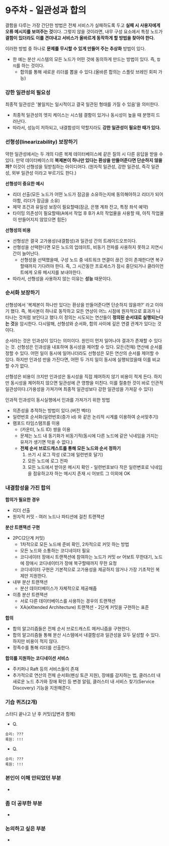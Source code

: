 # 9주차 - 일관성과 합의

결함을 다루는 가장 간단한 방법은 전체 서비스가 실패하도록 두고 **실패 시 사용자에게 오류 메시지를 보여주는 것**이다.
그렇지 않을 것이라면, 내무 구성 요소에서 특정 노드가 **결함이 있더라도 이를 견뎌내고 서비스가 올바르게 동작하게 할 방법을 찾아야 한다.**

이러한 방법 중 하나로 **문제를 무시할 수 있게 만들어 주는 추상화** 방법이 있다.
- 한 예는 분산 시스템의 모든 노드가 어떤 것에 동의하게 만드는 방법이 있다. 즉, `합의`를 하는 것이다.
	- 합의를 통해 새로운 리더를 뽑을 수 있다.(올바른 합의는 스플릿 브레인 회피 가능)

### 강한 일관성의 필요성
최종적 일관성은 '불일치는 일시적이고 결국 일관된 형태를 가질 수 있음'을 의미한다.
- 최종적 일관성의 엣지 케이스는 시스템 결함이 있거나 동시성이 높을 때 분명히 드러난다.
- 따라서, 성능이 저하되고, 내결함성이 약할지라도 **강한 일관성이 필요한 때가 있다.**

### 선형성(linearizability) 보장하기
약한 일관성에서는 두 개의 다른 복제 데이터베이스에 같은 질의 시 다른 응답을 받을 수 있다. 만약 데이터베이스의 **복제본이 하나만 있다는 환상을 만들어준다면 단순하지 않을까?** 이것이 선형성을 뒷받침하는 아이디어다.
(원자적 일관성, 강한 일관성, 즉각 일관성, 외부 일관성 이라고 부르기도 한다.)

**선형성이 중요한 예시**
- 리더 선출(모든 노드가 어떤 노드가 잠금을 소유하는지에 동의해야하고 리더가 되어야함, 리더가 잠금을 소유)
- 제약 조건과 유일성 보장이 필요할때(잠금, 은행 계좌 잔고, 특정 좌석 예약)
- 타이밍 의존성이 필요할때(A에서 작업 후 B가 A의 작업물을 사용할 때, 아직 작업물이 만들어지지 않았으면 힘든)

**선형성의 비용**
- 선형성은 결국 고가용성(내결함성)과 일관성 간의 트레이드오프이다.
- 선형성을 선택한다면 모든 노드의 업데이트, 비동기 전파를 사용하지 못하고 지연시간이 늘어난다.
	- 선형성을 선택했을때, 구성 노드 중 네트워크 연결이 끊긴 것이 존재한다면 복구할때까지 기다려야 한다. 즉, 그 시간동안 프로세스가 잠시 중단되거나 클라이언트에게 오류 메시지를 보내야한다.
- 따라서, 선형성을 사용하지 않는 이유는 **성능** 때문이다.

### 순서화 보장하기
선형성에서 '복제본이 하나만 있다는 환상을 만들어준다면 단순하지 않을까?' 라고 이야기 했다. 즉, 복사본이 하나로 동작하고 모든 연상이 어느 시점에 원자적으로 효과가 나타나는 것처럼 보인다고 했다.이 정의는 시도되는 연산들이 **정의된 순서대로 실행되는다는 것**을 암시한다. 다시말해, 선형성와 순서화, 합의 사이에 깊은 연결 관계가 있다는 것이다.

순서라는 것은 인과성이 있다는 의미이다. 원인이 먼저 일어나야 결과가 존재할 수 있다는 것. 선형성은 인과성을 내포하며 동시성을 제어할 수 있다. 모든(전체) 연산에 순서를 정할 수 있다. 어떤 일이 동시에 일어나더라도 선형성은 모든 연산의 순서를 제어할 수 있다. 하지만 인과성 만을 가진다면, 어떤 두 가지 일이 동시에 실행되었을때 이를 비교할 수가 없다.

선형성은 비용이 크지만 인과성은 동시성을 직접 제어하지 않기 비용이 적게 든다. 하지만 동시성을 제어하지 않으면 일관성에 큰 영향을 미친다. 이를 절충한 것이 바로 인관적 일관성이다.(가용성을 가져가며 최종적 일관성보다 강한 일관성을 가져갈 수 있다)

인과적 인과성이 동시실행에서 인과를 가져가기 위한 방법
- 의존성을 추적하는 방법이 있다.(버전 벡터)
- 일련번호 순서화(일련번호(증가 id) 와 같은 논리적 시계를 이용하여 순서맞추기)
- 램포드 타임스탬프를 이용
	- (카운터, 노드 ID) 쌍을 이용
	- 문제는 노드 내 동기화가 비동기적(동시에 다른 노드에 같은 닉네임을 가지는 유저가 생기면 막을 수 없다.)
	- **전체 순서 브로드캐스트를 통해 모든 노드와 순서 정하기**
		1. 쓰기 시 로그 작성 (로그에 일련번호 달기)
		2. 모든 노드에 로그 전파
		3. 모든 노드에서 받아온 메시지 확인 - 일련번호보다 작은 일련변호로 닉네임을 점유하고자 하는 메시지 존재 시 어보트 그 이외에 OK

### 내결함성을 가진 합의

**합의가 필요한 경우**
- 리더 선출
- 원자적 커밋 - 여러 노드나 파티션에 걸친 트랜잭션 

**분산 트랜잭션 구현**
- 2PC(2단계 커밋)
	- 1차적으로 모든 노드에 준비 확인, 2차적으로 커밋 하는 방법
	- 모든 노드와 소통하는 코디네이터 필요
	- 코디네이터 장애시 트랜잭션에 참여하는 노드가 커밋 or 어보트 무한대기, 노드에 장애시 코디네이터가 장애 복구할때까지 무한 요청
	- 코디네이터 구현은 기본적으로 고가용성을 제공하지 않거나 가장 기초적인 복제만 지원한다.
- 내부 분산 트랜잭션
	- 분산 데이터베이스가 자체적으로 제공해줌
- 이종 분산 트랜잭션
	- 서로 다른 데이터베이스를 사용하는 경우의 트랜잭션
	- XA(eXtended Architecture) 트랜잭션 - 2단계 커밋을 구현하는 표준

**합의**
- 합의 알고리즘들은 전체 순서 브로드캐스트 메커니즘을 구현한다.
- 합의 알고리즘들 통해 분산 시스템에서 내결함성과 일관성을 모두 달성할 수 있다. 하지만 비용이 적지 않다.
- 정족수를 통해 리더를 선출한다.

**합의를 지원하는 코디네이션 서비스**
- 주키퍼나 Raft 등의 서비스들이 존재
- 추가적으로 연산의 전체 순서화(펜싱 토큰 지원), 장애를 감지하는 법, 클러스터 내 새로운 노드 추가와 장애 확인 등 변경 알림, 클러스터 내 서비스 찾기(Service Discovery) 기능을 지원해준다.



### 기습 퀴즈(2개)
스터디 끝나고 난 후 커밋(답변과 함께)
- Q.
```text
승리: ???
록원: !!!
```  

- Q.
```text
승리: ???
록원: !!!
``` 


### 본인이 이해 안되었던 부분
- 

### 좀 더 공부한 부분
- 

### 논의하고 싶은 부분
- 
